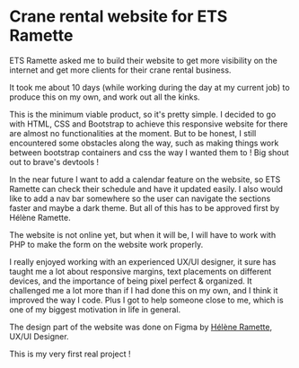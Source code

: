 # Crane rental website for ETS Ramette

ETS Ramette asked me to build their website to get more visibility on the internet and get more clients for their crane rental business.

It took me about 10 days (while working during the day at my current job) to produce this on my own, and work out all the kinks.

This is the minimum viable product, so it's pretty simple.
I decided to go with HTML, CSS and Bootstrap to achieve this responsive website for there are almost no functionalities at the moment.
But to be honest, I still encountered some obstacles along the way, 
such as making things work between bootstrap containers and css the way I wanted them to ! 
Big shout out to brave's devtools !

In the near future I want to add a calendar feature on the website, so ETS Ramette can check their schedule and have it updated easily.
I also would like to add a nav bar somewhere so the user can navigate the sections faster and maybe a dark theme.
But all of this has to be approved first by Hélène Ramette.

The website is not online yet, but when it will be, I will have to work with PHP to make the form on the website work properly.

I really enjoyed working with an experienced UX/UI designer, 
it sure has taught me a lot about responsive margins, text placements on different devices, 
and the importance of being pixel perfect & organized.
It challenged me a lot more than if I had done this on my own, and I think it improved the way I code.
Plus I got to help someone close to me, which is one of my biggest motivation in life in general.

The design part of the website was done on Figma by [Hélène Ramette](https://www.linkedin.com/in/lnramette/), UX/UI Designer. 

This is my very first real project !

